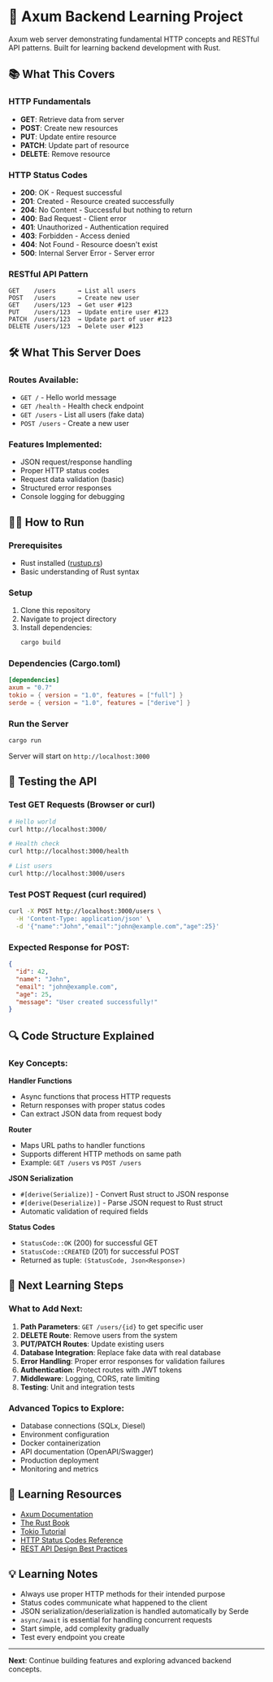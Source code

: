# 🚀 Axum Backend Learning Project

Axum web server demonstrating fundamental HTTP concepts and RESTful API patterns. Built for learning backend development with Rust.

## 📚 What This Covers

### HTTP Fundamentals
- **GET**: Retrieve data from server
- **POST**: Create new resources
- **PUT**: Update entire resource
- **PATCH**: Update part of resource  
- **DELETE**: Remove resource

### HTTP Status Codes
- **200**: OK - Request successful
- **201**: Created - Resource created successfully
- **204**: No Content - Successful but nothing to return
- **400**: Bad Request - Client error
- **401**: Unauthorized - Authentication required
- **403**: Forbidden - Access denied
- **404**: Not Found - Resource doesn't exist
- **500**: Internal Server Error - Server error

### RESTful API Pattern
```
GET    /users      → List all users
POST   /users      → Create new user  
GET    /users/123  → Get user #123
PUT    /users/123  → Update entire user #123
PATCH  /users/123  → Update part of user #123
DELETE /users/123  → Delete user #123
```

## 🛠️ What This Server Does

### Routes Available:
- `GET /` - Hello world message
- `GET /health` - Health check endpoint
- `GET /users` - List all users (fake data)
- `POST /users` - Create a new user

### Features Implemented:
- JSON request/response handling
- Proper HTTP status codes
- Request data validation (basic)
- Structured error responses
- Console logging for debugging

## 🏃‍♂️ How to Run

### Prerequisites
- Rust installed ([rustup.rs](https://rustup.rs/))
- Basic understanding of Rust syntax

### Setup
1. Clone this repository
2. Navigate to project directory
3. Install dependencies:
   ```bash
   cargo build
   ```

### Dependencies (Cargo.toml)
```toml
[dependencies]
axum = "0.7"
tokio = { version = "1.0", features = ["full"] }
serde = { version = "1.0", features = ["derive"] }
```

### Run the Server
```bash
cargo run
```

Server will start on `http://localhost:3000`

## 🧪 Testing the API

### Test GET Requests (Browser or curl)
```bash
# Hello world
curl http://localhost:3000/

# Health check
curl http://localhost:3000/health

# List users
curl http://localhost:3000/users
```

### Test POST Request (curl required)
```bash
curl -X POST http://localhost:3000/users \
  -H 'Content-Type: application/json' \
  -d '{"name":"John","email":"john@example.com","age":25}'
```

### Expected Response for POST:
```json
{
  "id": 42,
  "name": "John",
  "email": "john@example.com", 
  "age": 25,
  "message": "User created successfully!"
}
```

## 🔍 Code Structure Explained

### Key Concepts:

**Handler Functions**
- Async functions that process HTTP requests
- Return responses with proper status codes
- Can extract JSON data from request body

**Router**
- Maps URL paths to handler functions
- Supports different HTTP methods on same path
- Example: `GET /users` vs `POST /users`

**JSON Serialization**
- `#[derive(Serialize)]` - Convert Rust struct to JSON response
- `#[derive(Deserialize)]` - Parse JSON request to Rust struct
- Automatic validation of required fields

**Status Codes**
- `StatusCode::OK` (200) for successful GET
- `StatusCode::CREATED` (201) for successful POST
- Returned as tuple: `(StatusCode, Json<Response>)`

## 🎯 Next Learning Steps

### What to Add Next:
1. **Path Parameters**: `GET /users/{id}` to get specific user
2. **DELETE Route**: Remove users from the system
3. **PUT/PATCH Routes**: Update existing users
4. **Database Integration**: Replace fake data with real database
5. **Error Handling**: Proper error responses for validation failures
6. **Authentication**: Protect routes with JWT tokens
7. **Middleware**: Logging, CORS, rate limiting
8. **Testing**: Unit and integration tests

### Advanced Topics to Explore:
- Database connections (SQLx, Diesel)
- Environment configuration
- Docker containerization
- API documentation (OpenAPI/Swagger)
- Production deployment
- Monitoring and metrics

## 📖 Learning Resources

- [Axum Documentation](https://docs.rs/axum/latest/axum/)
- [The Rust Book](https://doc.rust-lang.org/book/)
- [Tokio Tutorial](https://tokio.rs/tokio/tutorial)
- [HTTP Status Codes Reference](https://httpstatuses.com/)
- [REST API Design Best Practices](https://restfulapi.net/)

## 💡 Learning Notes

- Always use proper HTTP methods for their intended purpose
- Status codes communicate what happened to the client
- JSON serialization/deserialization is handled automatically by Serde
- `async/await` is essential for handling concurrent requests
- Start simple, add complexity gradually
- Test every endpoint you create

---

**Next**: Continue building features and exploring advanced backend concepts.